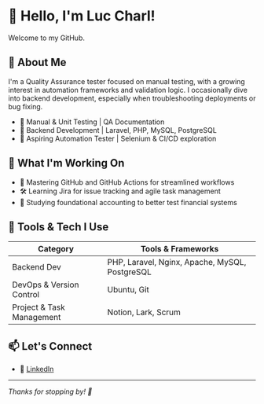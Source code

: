 # 👋 Hello, I'm Luc Charl!

Welcome to my GitHub. 

## 🧠 About Me

I'm a Quality Assurance tester focused on manual testing, with a growing interest in automation frameworks and validation logic. I occasionally dive into backend development, especially when troubleshooting deployments or bug fixing. 

- 🧪 Manual & Unit Testing | QA Documentation 
- 🔧 Backend Development | Laravel, PHP, MySQL, PostgreSQL
- 🚀 Aspiring Automation Tester | Selenium & CI/CD exploration

## 🚀 What I'm Working On

- 📌 Mastering GitHub and GitHub Actions for streamlined workflows
- 🛠️ Learning Jira for issue tracking and agile task management
- 🧾 Studying foundational accounting to better test financial systems

## 🧰 Tools & Tech I Use

| Category                  | Tools & Frameworks                             |
|---------------------------|------------------------------------------------|
| Backend Dev               | PHP, Laravel, Nginx, Apache, MySQL, PostgreSQL |
| DevOps & Version Control  | Ubuntu, Git                                    |
| Project & Task Management | Notion, Lark, Scrum                            |

## 📫 Let's Connect

- 💼 [LinkedIn](https://www.linkedin.com/in/luccharl/)

---

_Thanks for stopping by! 🚀_
